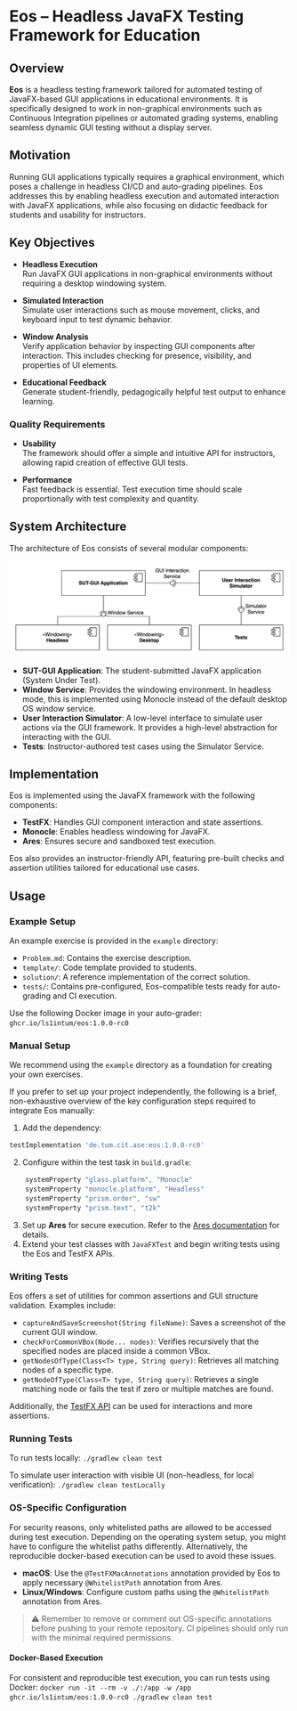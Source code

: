 # Eos – Headless JavaFX Testing Framework for Education

## Overview

**Eos** is a headless testing framework tailored for automated testing of JavaFX-based GUI applications in educational environments.
It is specifically designed to work in non-graphical environments such as Continuous Integration pipelines or automated grading systems, enabling seamless dynamic GUI testing without a display server.

## Motivation

Running GUI applications typically requires a graphical environment, which poses a challenge in headless CI/CD and auto-grading pipelines.
Eos addresses this by enabling headless execution and automated interaction with JavaFX applications, while also focusing on didactic feedback for students and usability for instructors.

## Key Objectives

- **Headless Execution**  
  Run JavaFX GUI applications in non-graphical environments without requiring a desktop windowing system.

- **Simulated Interaction**  
  Simulate user interactions such as mouse movement, clicks, and keyboard input to test dynamic behavior.

- **Window Analysis**  
  Verify application behavior by inspecting GUI components after interaction. This includes checking for presence, visibility, and properties of UI elements.

- **Educational Feedback**  
  Generate student-friendly, pedagogically helpful test output to enhance learning.

### Quality Requirements

- **Usability**  
  The framework should offer a simple and intuitive API for instructors, allowing rapid creation of effective GUI tests.

- **Performance**  
  Fast feedback is essential. Test execution time should scale proportionally with test complexity and quantity.

## System Architecture

The architecture of Eos consists of several modular components:

![System Architecture](system_architecture.drawio.svg "System Architecture")

- **SUT-GUI Application**: The student-submitted JavaFX application (System Under Test).
- **Window Service**: Provides the windowing environment. In headless mode, this is implemented using Monocle instead of the default desktop OS window service.
- **User Interaction Simulator**: A low-level interface to simulate user actions via the GUI framework. It provides a high-level abstraction for interacting with the GUI.
- **Tests**: Instructor-authored test cases using the Simulator Service.

## Implementation

Eos is implemented using the JavaFX framework with the following components:

- **TestFX**: Handles GUI component interaction and state assertions.
- **Monocle**: Enables headless windowing for JavaFX.
- **Ares**: Ensures secure and sandboxed test execution.

Eos also provides an instructor-friendly API, featuring pre-built checks and assertion utilities tailored for educational use cases.

## Usage

### Example Setup

An example exercise is provided in the `example` directory:

- `Problem.md`: Contains the exercise description.
- `template/`: Code template provided to students.
- `solution/`: A reference implementation of the correct solution.
- `tests/`: Contains pre-configured, Eos-compatible tests ready for auto-grading and CI execution.

Use the following Docker image in your auto-grader: `ghcr.io/ls1intum/eos:1.0.0-rc0`

### Manual Setup

We recommend using the `example` directory as a foundation for creating your own exercises.

If you prefer to set up your project independently, the following is a brief, non-exhaustive overview of the key configuration steps required to integrate Eos manually:

1. Add the dependency:

```groovy
testImplementation 'de.tum.cit.ase:eos:1.0.0-rc0'
```

2. Configure within the test task in `build.gradle`:
```groovy
    systemProperty "glass.platform", "Monocle"
    systemProperty "monocle.platform", "Headless"
    systemProperty "prism.order", "sw"
    systemProperty "prism.text", "t2k"
```

3. Set up **Ares** for secure execution. Refer to the [Ares documentation](https://github.com/ls1intum/Ares) for details.
4. Extend your test classes with `JavaFXTest` and begin writing tests using the Eos and TestFX APIs.

### Writing Tests

Eos offers a set of utilities for common assertions and GUI structure validation. Examples include:

- `captureAndSaveScreenshot(String fileName)`: Saves a screenshot of the current GUI window.
- `checkForCommonVBox(Node... nodes)`: Verifies recursively that the specified nodes are placed inside a common VBox.
- `getNodesOfType(Class<T> type, String query)`: Retrieves all matching nodes of a specific type.
- `getNodeOfType(Class<T> type, String query)`: Retrieves a single matching node or fails the test if zero or multiple matches are found.

Additionally, the [TestFX API](https://testfx.github.io/TestFX/docs/javadoc/) can be used for interactions and more assertions.

### Running Tests

To run tests locally: `./gradlew clean test`

To simulate user interaction with visible UI (non-headless, for local verification): `./gradlew clean testLocally`

### OS-Specific Configuration

For security reasons, only whitelisted paths are allowed to be accessed during test execution.
Depending on the operating system setup, you might have to configure the whitelist paths differently.
Alternatively, the reproducible docker-based execution can be used to avoid these issues.

- **macOS**: Use the `@TestFXMacAnnotations` annotation provided by Eos to apply necessary `@WhitelistPath` annotation from Ares.
- **Linux/Windows**: Configure custom paths using the `@WhitelistPath` annotation from Ares.

> ⚠️ Remember to remove or comment out OS-specific annotations before pushing to your remote repository. CI pipelines should only run with the minimal required permissions.

#### Docker-Based Execution
For consistent and reproducible test execution, you can run tests using Docker: `docker run -it --rm -v ./:/app -w /app ghcr.io/ls1intum/eos:1.0.0-rc0 ./gradlew clean test`
